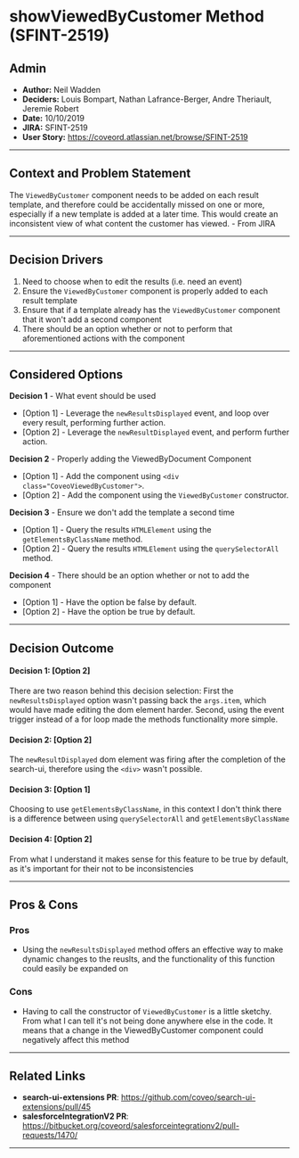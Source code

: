 # showViewedByCustomer Method (SFINT-2519)

## Admin

-   **Author:** Neil Wadden
-   **Deciders:** Louis Bompart, Nathan Lafrance-Berger, Andre Theriault, Jeremie Robert
-   **Date:** 10/10/2019
-   **JIRA:** SFINT-2519
-   **User Story:** https://coveord.atlassian.net/browse/SFINT-2519

---

## Context and Problem Statement

<!-- Quick 2-3 sentence background of the User Story -->

The `ViewedByCustomer` component needs to be added on each result template, and therefore could be accidentally missed on one or more, especially if a new template is added at a later time. This would create an inconsistent view of what content the customer has viewed. - From JIRA

---

## Decision Drivers <!-- optional -->

<!-- Number these so that they are easier to reference in the following section -->

1. Need to choose when to edit the results (i.e. need an event)
1. Ensure the `ViewedByCustomer` component is properly added to each result template
1. Ensure that if a template already has the `ViewedByCustomer` component that it won't add a second component
1. There should be an option whether or not to perform that aforementioned actions with the component

---

## Considered Options

<!-- Give some options regarding the decision drivers mentions in the previous section -->

**Decision 1** - What event should be used

-   [Option 1] - Leverage the `newResultsDisplayed` event, and loop over every result, performing further action.
-   [Option 2] - Leverage the `newResultDisplayed` event, and perform further action.

**Decision 2** - Properly adding the ViewedByDocument Component

-   [Option 1] - Add the component using `<div class="CoveoViewedByCustomer">`.
-   [Option 2] - Add the component using the `ViewedByCustomer` constructor.

**Decision 3** - Ensure we don't add the template a second time

-   [Option 1] - Query the results `HTMLElement` using the `getElementsByClassName` method.
-   [Option 2] - Query the results `HTMLElement` using the `querySelectorAll` method.

**Decision 4** - There should be an option whether or not to add the component

-   [Option 1] - Have the option be false by default.
-   [Option 2] - Have the option be true by default.

---

## Decision Outcome

#### Decision 1: [Option 2]

There are two reason behind this decision selection: First the `newResultsDisplayed` option wasn't passing back the `args.item`, which would have made editing the dom element harder. Second, using the event trigger instead of a for loop made the methods functionality more simple.

#### Decision 2: [Option 2]

The `newResultDisplayed` dom element was firing after the completion of the search-ui, therefore using the `<div>` wasn't possible.

#### Decision 3: [Option 1]

Choosing to use `getElementsByClassName`, in this context I don't think there is a difference between using `querySelectorAll` and `getElementsByClassName`

#### Decision 4: [Option 2]

From what I understand it makes sense for this feature to be true by default, as it's important for their not to be inconsistencies

---

## Pros & Cons

### Pros

-   Using the `newResultsDisplayed` method offers an effective way to make dynamic changes to the reuslts, and the functionality of this function could easily be expanded on

### Cons

-   Having to call the constructor of `ViewedByCustomer` is a little sketchy. From what I can tell it's not being done anywhere else in the code. It means that a change in the ViewedByCustomer component could negatively affect this method

---

## Related Links

-   **search-ui-extensions PR**: https://github.com/coveo/search-ui-extensions/pull/45
-   **salesforceIntegrationV2 PR**: https://bitbucket.org/coveord/salesforceintegrationv2/pull-requests/1470/

---
